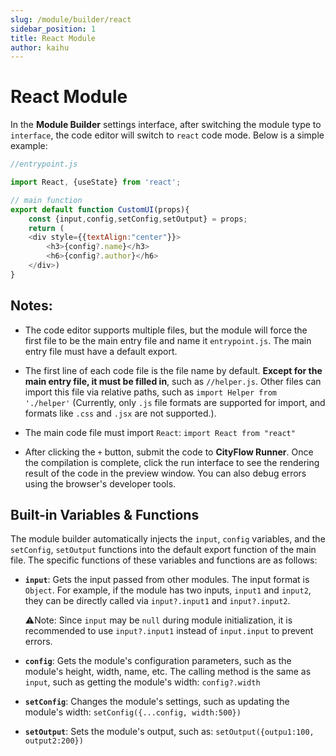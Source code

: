 ```yaml
---
slug: /module/builder/react
sidebar_position: 1
title: React Module
author: kaihu
---
```


# React Module

In the **Module Builder** settings interface, after switching the module type to `interface`, the code editor will switch to `react` code mode. Below is a simple example:

```javascript
//entrypoint.js

import React, {useState} from 'react';

// main function
export default function CustomUI(props){
    const {input,config,setConfig,setOutput} = props; 
    return (
    <div style={{textAlign:"center"}}>
        <h3>{config?.name}</h3>
        <h6>{config?.author}</h6>
    </div>)
}
```

## Notes:

- The code editor supports multiple files, but the module will force the first file to be the main entry file and name it `entrypoint.js`. The main entry file must have a default export.

- The first line of each code file is the file name by default. **Except for the main entry file, it must be filled in**, such as `//helper.js`. Other files can import this file via relative paths, such as `import Helper from './helper'` (Currently, only `.js` file formats are supported for import, and formats like `.css` and `.jsx` are not supported.).

- The main code file must import `React`: `import React from "react"`

- After clicking the `+` button, submit the code to **CityFlow Runner**. Once the compilation is complete, click the run interface to see the rendering result of the code in the preview window. You can also debug errors using the browser's developer tools.

## Built-in Variables & Functions

The module builder automatically injects the `input`, `config` variables, and the `setConfig`, `setOutput` functions into the default export function of the main file. The specific functions of these variables and functions are as follows:

- **`input`**: Gets the input passed from other modules. The input format is `Object`. For example, if the module has two inputs, `input1` and `input2`, they can be directly called via `input?.input1` and `input?.input2`.

    ⚠️Note: Since `input` may be `null` during module initialization, it is recommended to use `input?.input1` instead of `input.input` to prevent errors.

- **`config`**: Gets the module's configuration parameters, such as the module's height, width, name, etc. The calling method is the same as `input`, such as getting the module's width: `config?.width`

- **`setConfig`**: Changes the module's settings, such as updating the module's width:
    `setConfig({...config, width:500})`

- **`setOutput`**: Sets the module's output, such as:
    `setOutput({outpu1:100, output2:200})`